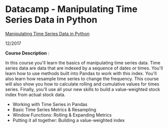 # Datacamp - Manipulating Time Series Data in Python 
[Manipulating Time Series Data in Python](https://www.datacamp.com/courses/manipulating-time-series-data-in-python)

12/2017    

**Course Description** :

In this course you'll learn the basics of manipulating time series data. Time series data are data that are indexed by a sequence of dates or times. You'll learn how to use methods built into Pandas to work with this index. You'll also learn how resample time series to change the frequency. This course will also show you how to calculate rolling and cumulative values for times series. Finally, you'll use all your new skills to build a value-weighted stock index from actual stock data.     

- Working with Time Series in Pandas
- Basic Time Series Metrics & Resampling
- Window Functions: Rolling & Expanding Metrics
- Putting it all together: Building a value-weighted index
